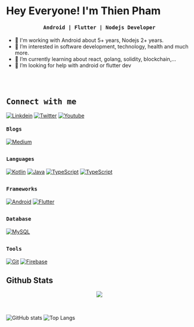 # Hey Everyone! I'm Thien Pham


<p align="center"><h4 align="center"><samp> Android | Flutter | Nodejs Developer </samp></h4></p>

- 👋 I'm working with Android about 5+ years, Nodejs 2+ years.
- 👀 I’m interested in software development, technology, health and much more.
- 🌱 I’m currently learning about react, golang, solidity, blockchain,...
- 🤔 I’m looking for help with android or flutter dev
  
<br/><br/>

<h2><b><samp>Connect with me</samp></b></h2>

[![Linkdein](https://img.shields.io/badge/LinkedIn-0077B5?style=for-the-badge&logo=linkedin&logoColor=white)](https://www.linkedin.com/in/pvthiendeveloper/)
[![Twitter](https://img.shields.io/badge/Twitter-1DA1F2?style=for-the-badge&logo=twitter&logoColor=white)](https://twitter.com/pvthiendev)
[![Youtube](https://img.shields.io/badge/YouTube-FF0000?style=for-the-badge&logo=youtube&logoColor=white)]()

<h4><b><samp>Blogs</samp></b></h4>

[![Medium](https://img.shields.io/badge/Medium-12100E?style=for-the-badge&logo=medium&logoColor=white)](https://medium.com/@pvthiendeveloper)

##

<h4><b><samp>Languages</samp></b></h4>

[![Kotlin](https://img.shields.io/badge/-Kotlin-7F52FF?style=for-the-badge&logo=kotlin&logoColor=white)](https://kotlinlang.org/)
[![Java](https://img.shields.io/badge/Java-007396?style=for-the-badge&logo=java&logoColor=white)](https://www.java.com/en/)
[![TypeScript](https://img.shields.io/badge/TypeScript-3178c6?style=for-the-badge&logo=typescript&logoColor=white)](https://www.typescriptlang.org/)
[![TypeScript](https://img.shields.io/badge/JavaScript-222720?style=for-the-badge&logo=javascript&logoColor=white)](https://www.javascript.com/)
##

<h4><b><samp>Frameworks</samp></b></h4>

  
[![Android](https://img.shields.io/badge/-Android-yellowgreen?style=for-the-badge&logo=android&logoColor=61DAFB)](https://developer.android.com/)
[![Flutter](https://img.shields.io/badge/Flutter-02569B?style=for-the-badge&logo=flutter&logoColor=white)](https://flutter.dev/)

##

<h4><b><samp>Database</samp></b></h4>

[![MySQL](https://img.shields.io/badge/MySQL-00000F?style=for-the-badge&logo=mysql&logoColor=white)](https://www.mysql.com/)

##

<h4><b><samp>Tools </samp></b></h4>

[![Git](https://img.shields.io/badge/Git-F05032?style=for-the-badge&logo=git&logoColor=white)](https://git-scm.com/)
[![Firebase](https://img.shields.io/badge/firebase-ffca28?style=for-the-badge&logo=firebase&logoColor=black)](https://firebase.google.com/)

## Github Stats

<div align="center">
<img src="https://github-readme-streak-stats.herokuapp.com/?user=pvthiendeveloper&theme=tokyonight_duo" align="center">
</div>
<br/>

##

![GitHub stats](https://github-readme-stats.vercel.app/api?username=pvthiendeveloper&count_private=true&show_icons=true&theme=radical&include_all_commits=true) ![Top Langs](https://github-readme-stats.vercel.app/api/top-langs/?username=pvthiendeveloper&hide=html,css,javascript)

##

<!-- <p align="center"> 
  Visitor count<br>
  <img src="https://profile-counter.glitch.me/pvthiendeveloper/count.svg" />
</p> -->
